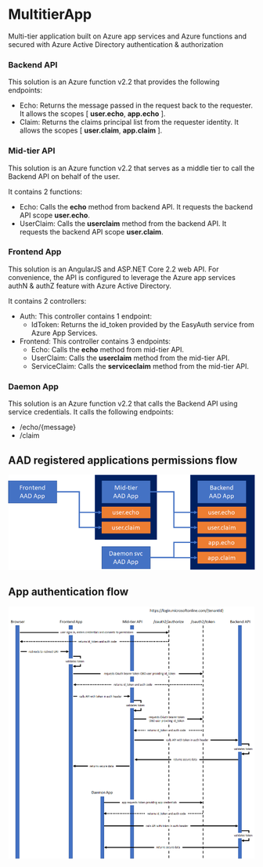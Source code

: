# MultitierApp
Multi-tier application built on Azure app services and Azure functions and secured with Azure Active Directory authentication &amp; authorization

### Backend API
This solution is an Azure function v2.2 that provides the following endpoints:
* Echo: Returns the message passed in the request back to the requester. It allows the scopes [ **user.echo**, **app.echo** ].
* Claim: Returns the claims principal list from the requester identity. It allows the scopes [ **user.claim**, **app.claim** ].

### Mid-tier API
This solution is an Azure function v2.2 that serves as a middle tier to call the Backend API on behalf of the user.

It contains 2 functions:
* Echo: Calls the **echo** method from backend API. It requests the backend API scope **user.echo**.
* UserClaim: Calls the **userclaim** method from the backend API. It requests the backend API scope **user.claim**.

### Frontend App
This solution is an AngularJS and ASP.NET Core 2.2 web API. For convenience, the API is configured to leverage the Azure app services authN & authZ feature with Azure Active Directory.

It contains 2 controllers:
* Auth: This controller contains 1 endpoint:
  * IdToken: Returns the id_token provided by the EasyAuth service from Azure App Services.
* Frontend: This controller contains 3 endpoints:
  * Echo: Calls the **echo** method from mid-tier API.
  * UserClaim: Calls the **userclaim** method from the mid-tier API.
  * ServiceClaim: Calls the **serviceclaim** method from the mid-tier API.

### Daemon App
This solution is an Azure function v2.2 that calls the Backend API using service credentials. It calls the following endpoints:
* /echo/{message}
* /claim

## AAD registered applications permissions flow
![image](images/aad-app-permission-flow.png)

## App authentication flow
![image](images/app-authentication-flow.png)

